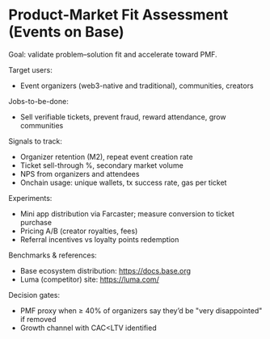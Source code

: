 # Product-Market Fit Assessment (Events on Base)

Goal: validate problem–solution fit and accelerate toward PMF.

Target users:
- Event organizers (web3-native and traditional), communities, creators

Jobs-to-be-done:
- Sell verifiable tickets, prevent fraud, reward attendance, grow communities

Signals to track:
- Organizer retention (M2), repeat event creation rate
- Ticket sell-through %, secondary market volume
- NPS from organizers and attendees
- Onchain usage: unique wallets, tx success rate, gas per ticket

Experiments:
- Mini app distribution via Farcaster; measure conversion to ticket purchase
- Pricing A/B (creator royalties, fees)
- Referral incentives vs loyalty points redemption

Benchmarks & references:
- Base ecosystem distribution: https://docs.base.org
- Luma (competitor) site: https://luma.com/

Decision gates:
- PMF proxy when ≥ 40% of organizers say they’d be "very disappointed" if removed
- Growth channel with CAC<LTV identified
